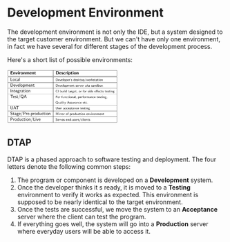 # Development Environment

The development environment is not only the IDE, but a system designed to the target customer environment. But we can't have only one environment, in fact we have several for different stages of the development process.

Here's a short list of possible environments:

<img src="Resources/06 - Development Environment/image-20201210183418248.png" alt="image-20201210183418248" style="zoom:25%;" />

##  DTAP

DTAP is a phased approach to software testing and deployment. The four letters denote the following common steps:

1. The program or component is developed on a **Development** system.
2. Once the developer thinks it s ready, it is moved to a **Testing** environment to verify it works as expected. This environment is supposed to be nearly identical to the target environment. 
3. Once the tests are successful, we move the system to an **Acceptance** server where the client can test the program.
4. If everything goes well, the system will go into a **Production** server where everyday users will be able to access it.